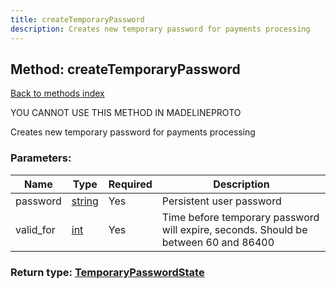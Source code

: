 ```yaml
---
title: createTemporaryPassword
description: Creates new temporary password for payments processing
---
```

## Method: createTemporaryPassword  
[Back to methods index](index.md)


YOU CANNOT USE THIS METHOD IN MADELINEPROTO


Creates new temporary password for payments processing

### Parameters:

| Name     |    Type       | Required | Description |
|----------|---------------|----------|-------------|
|password|[string](../types/string.md) | Yes|Persistent user password|
|valid\_for|[int](../types/int.md) | Yes|Time before temporary password will expire, seconds. Should be between 60 and 86400|


### Return type: [TemporaryPasswordState](../types/TemporaryPasswordState.md)

